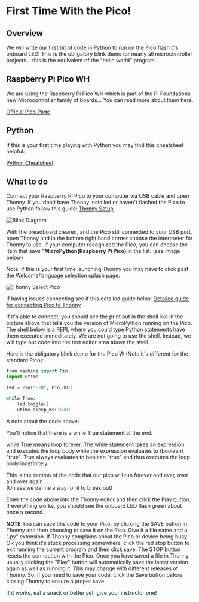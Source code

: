 # First Time With the Pico!

## Overview

We will write our first bit of code in Python to run on the Pico flash it's onboard LED!  This is the obligatory blink demo for nearly all microcontroller projects... this is the equivalent of the "hello world" program.

## Raspberry Pi Pico WH

We are using the Raspberry Pi Pico WH which is part of the Pi Foundations new Microcontroller family of boards... You can read more about them here.

[Official Pico Page](https://www.raspberrypi.com/products/raspberry-pi-pico/)

## Python

If this is your first time playing with Python you may find this cheatsheet helpful:

[Python Cheatsheet](https://www.pythoncheatsheet.org/)

 ## What to do

Connect your Raspberry Pi Pico to your computer via  USB cable and open Thonny.  If you don't have Thonny installed or haven't flashed the Pico to use Python follow this guide: [Thonny Setup](https://github.com/javaplus/MadScientist/blob/main/lessons/firmware.md)

![Blink Diagram](/images/6_blink_bb.png)

With the breadboard cleared, and the Pico still connected to your USB port, open Thonny and in the bottom right hand corner choose the interpreter for Thonny to use.  If your computer recognized the Pico, you can choose the item that says "**MicroPython(Raspberry Pi Pico)** in the list. (see image below)

Note: if this is your first time launching Thonny you may have to click past the Welcome/language selection splash page.

![Thonny Select Pico](/images/thonny_pico.PNG)

If having issues connecting see if this detailed guide helps: 
[Detailed guide for connecting Pico to Thonny](https://microcontrollerslab.com/getting-started-raspberry-pi-pico-thonny-ide/)


If it's able to connect, you should see the print out in the shell like in the picture above that tells you the version of MicroPython running on the Pico.
The shell below is a [REPL](https://pythonprogramminglanguage.com/repl/) where you could type Python statements have them executed immeditately.  We are not going to use the shell.  Instead, we will type our code into the text editor area above the shell.

Here is the obligatory blink demo for the Pico  W (Note it's different for the standard Pico):

``` Python
from machine import Pin
import utime

led = Pin("LED", Pin.OUT)

while True:
    led.toggle()
    utime.sleep_ms(1000)
```
A note about the code above:

You'll notice that there is a while True statement at the end.

while True means loop forever. The while statement takes an expression and executes the loop body while the expression evaluates to (boolean) "true". True always evaluates to boolean "true" and thus executes the loop body indefinitely.

This is the section of the code that our pico will run forever and ever, over and over again.  
(Unless we define a way for it to break out)

Enter the code above into the Thonny editor and then click the Play button.
If everything works, you should see the onboard LED flash green about once a second.

**NOTE** You can save this code to your Pico, by clicking the SAVE button in Thonny and then choosing to save it on the Pico.  Give it a file name and a ".py" extension.  If Thonny complains about the Pico or device being busy OR you think it's stuck processing somewhere, click the red stop button to exit running the current program and then click save. The STOP button resets the connection with the Pico. Once you have saved a file in Thonny, usually clicking the "Play" button will automatically save the latest version again as well as running it.  This may change with different releases of Thonny. So, if you need to save your code, click the Save button before closing Thonny to ensure a proper save.

If it works, eat a snack or better yet, give your instructor one!

